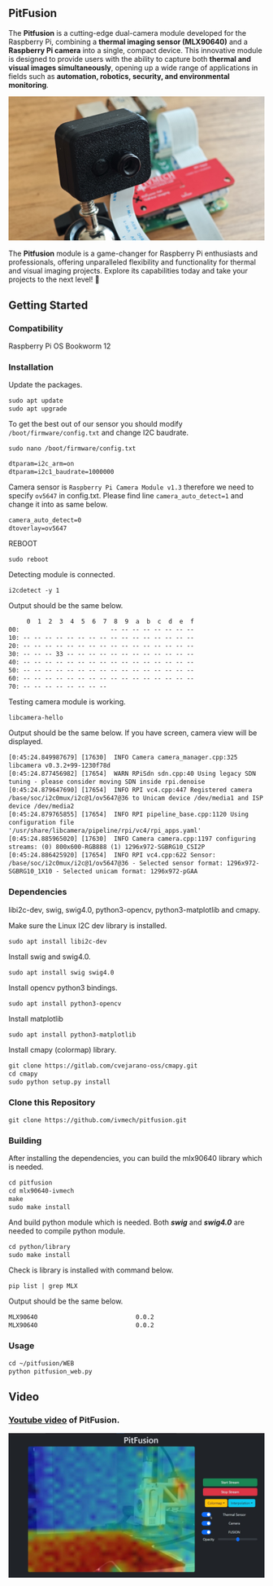PitFusion
---
The **Pitfusion** is a cutting-edge dual-camera module developed for the Raspberry Pi, combining a **thermal imaging sensor (MLX90640)** and a **Raspberry Pi camera** into a single, compact device. This innovative module is designed to provide users with the ability to capture both **thermal and visual images simultaneously**, opening up a wide range of applications in fields such as **automation, robotics, security, and environmental monitoring**.

![Pitfusion](https://raw.githubusercontent.com/ivmech/pitfusion/refs/heads/main/images/pitfusion_07.jpg)

The **Pitfusion** module is a game-changer for Raspberry Pi enthusiasts and professionals, offering unparalleled flexibility and functionality for thermal and visual imaging projects. Explore its capabilities today and take your projects to the next level! 🚀

Getting Started
---
### Compatibility

Raspberry Pi OS Bookworm 12
### Installation

Update the packages.
```shell
sudo apt update
sudo apt upgrade
```

To get the best out of our sensor you should modify `/boot/firmware/config.txt` and change I2C baudrate.
```shell
sudo nano /boot/firmware/config.txt
```

```text
dtparam=i2c_arm=on
dtparam=i2c1_baudrate=1000000
```

Camera sensor is `Raspberry Pi Camera Module v1.3` therefore we need to specify `ov5647` in config.txt. Please find line `camera_auto_detect=1` and change it into as same below.
```text
camera_auto_detect=0
dtoverlay=ov5647
```

REBOOT
```shell
sudo reboot
```

Detecting module is connected.
```shell
i2cdetect -y 1
```

Output should be the same below.
```text
     0  1  2  3  4  5  6  7  8  9  a  b  c  d  e  f
00:                         -- -- -- -- -- -- -- -- 
10: -- -- -- -- -- -- -- -- -- -- -- -- -- -- -- -- 
20: -- -- -- -- -- -- -- -- -- -- -- -- -- -- -- -- 
30: -- -- -- 33 -- -- -- -- -- -- -- -- -- -- -- -- 
40: -- -- -- -- -- -- -- -- -- -- -- -- -- -- -- -- 
50: -- -- -- -- -- -- -- -- -- -- -- -- -- -- -- -- 
60: -- -- -- -- -- -- -- -- -- -- -- -- -- -- -- -- 
70: -- -- -- -- -- -- -- --    
```

Testing camera module is working.
```shell
libcamera-hello
```

Output should be the same below. If you have screen, camera view will be displayed.
```text
[0:45:24.849987679] [17630]  INFO Camera camera_manager.cpp:325 libcamera v0.3.2+99-1230f78d
[0:45:24.877456982] [17654]  WARN RPiSdn sdn.cpp:40 Using legacy SDN tuning - please consider moving SDN inside rpi.denoise
[0:45:24.879647690] [17654]  INFO RPI vc4.cpp:447 Registered camera /base/soc/i2c0mux/i2c@1/ov5647@36 to Unicam device /dev/media1 and ISP device /dev/media2
[0:45:24.879765855] [17654]  INFO RPI pipeline_base.cpp:1120 Using configuration file '/usr/share/libcamera/pipeline/rpi/vc4/rpi_apps.yaml'
[0:45:24.885965020] [17630]  INFO Camera camera.cpp:1197 configuring streams: (0) 800x600-RGB888 (1) 1296x972-SGBRG10_CSI2P
[0:45:24.886425920] [17654]  INFO RPI vc4.cpp:622 Sensor: /base/soc/i2c0mux/i2c@1/ov5647@36 - Selected sensor format: 1296x972-SGBRG10_1X10 - Selected unicam format: 1296x972-pGAA
```
### Dependencies

libi2c-dev, swig, swig4.0, python3-opencv, python3-matplotlib and cmapy.

Make sure the Linux I2C dev library is installed.
```shell
sudo apt install libi2c-dev
```

Install swig and swig4.0.
```shell
sudo apt install swig swig4.0
```

Install opencv python3 bindings.
```shell
sudo apt install python3-opencv
```

Install matplotlib
```shell
sudo apt install python3-matplotlib
```

Install cmapy (colormap) library.
```shell
git clone https://gitlab.com/cvejarano-oss/cmapy.git
cd cmapy
sudo python setup.py install
```
### Clone this Repository

```shell
git clone https://github.com/ivmech/pitfusion.git
```

### Building

After installing the dependencies, you can build the mlx90640 library which is needed.
```shell
cd pitfusion
cd mlx90640-ivmech
make
sudo make install
```

And build python module which is needed. Both ***swig*** and ***swig4.0*** are needed to compile python module.
```shell
cd python/library
sudo make install
```

Check is library is installed with command below.
```shell
pip list | grep MLX
```

Output should be the same below.
```text
MLX90640                           0.0.2
MLX90640                           0.0.2
```

### Usage

```shell
cd ~/pitfusion/WEB
python pitfusion_web.py
```


Video
---
### [Youtube video](https://youtu.be/EjRPVNalaHE) of PitFusion.

[![PitFusion](https://raw.githubusercontent.com/ivmech/pitfusion/refs/heads/main/images/thermal_02.jpg)](https://youtu.be/EjRPVNalaHE)

